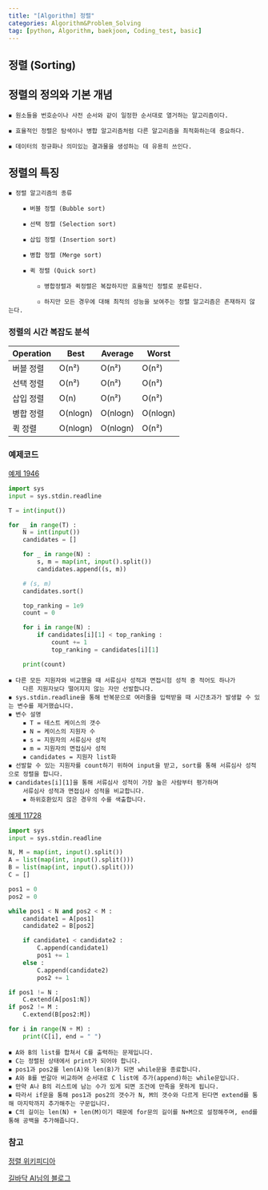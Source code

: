```yaml
---
title: "[Algorithm] 정렬" 
categories: Algorithm&Problem_Solving
tag: [python, Algorithm, baekjoon, Coding_test, basic]
---
```


## 정렬 (Sorting)

## 정렬의 정의와 기본 개념 

    ◾ 원소들을 번호순이나 사전 순서와 같이 일정한 순서대로 열거하는 알고리즘이다. 

    ◾ 효율적인 정렬은 탐색이나 병합 알고리즘처럼 다른 알고리즘을 최적화하는데 중요하다. 

    ◾ 데이터의 정규화나 의미있는 결과물을 생성하는 데 유용히 쓰인다. 

## 정렬의 특징 

    ◾ 정렬 알고리즘의 종류 

        ▪ 버블 정렬 (Bubble sort)

        ▪ 선택 정렬 (Selection sort)

        ▪ 삽입 정렬 (Insertion sort)

        ▪ 병합 정렬 (Merge sort)

        ▪ 퀵 정렬 (Quick sort)

            ▫ 병합정렬과 퀵정렬은 복잡하지만 효율적인 정렬로 분류된다. 

            ▫ 하지만 모든 경우에 대해 최적의 성능을 보여주는 정렬 알고리즘은 존재하지 않는다. 
    
### 정렬의 시간 복잡도 분석 

|Operation|Best|Average|Worst|
|-|-|-|-|
|버블 정렬|O(n²)|O(n²)|O(n²)|
|선택 정렬|O(n²)|O(n²)|O(n²)|
|삽입 정렬|O(n)|O(n²)|O(n²)|
|병합 정렬|O(nlogn)|O(nlogn)|O(nlogn)|
|퀵 정렬|O(nlogn)|O(nlogn)|O(n²)|

### 예제코드 

[예제 1946](https://www.acmicpc.net/problem/1946)

```python
import sys 
input = sys.stdin.readline 

T = int(input())

for _ in range(T) :
    N = int(input())
    candidates = []

    for _ in range(N) : 
        s, m = map(int, input().split())
        candidates.append((s, m))

    # (s, m)
    candidates.sort()

    top_ranking = 1e9
    count = 0

    for i in range(N) : 
        if candidates[i][1] < top_ranking : 
            count += 1
            top_ranking = candidates[i][1]

    print(count)
```

    ◾ 다른 모든 지원자와 비교했을 때 서류심사 성적과 면접시험 성적 중 적어도 하나가 
        다른 지원자보다 떨어지지 않는 자만 선발합니다. 
    ◾ sys.stdin.readline을 통해 반복문으로 여러줄을 입력받을 때 시간초과가 발생할 수 있는 변수를 제거했습니다. 
    ◾ 변수 설명
        ▪ T = 테스트 케이스의 갯수 
        ▪ N = 케이스의 지원자 수 
        ▪ s = 지원자의 서류심사 성적
        ▪ m = 지원자의 면접심사 성적
        ▪ candidates = 지원자 list화 
    ◾ 선발할 수 있는 지원자를 count하기 위하여 input을 받고, sort를 통해 서류심사 성적으로 정렬을 합니다. 
    ◾ candidates[i][1]을 통해 서류심사 성적이 가장 높은 사람부터 평가하며 
        서류심사 성적과 면접심사 성적을 비교합니다. 
        ▪ 하위호환있지 않은 경우의 수를 색출합니다. 

[예제 11728](https://www.acmicpc.net/problem/11728)

```python
import sys 
input = sys.stdin.readline 

N, M = map(int, input().split())
A = list(map(int, input().split()))
B = list(map(int, input().split()))
C = []

pos1 = 0
pos2 = 0

while pos1 < N and pos2 < M : 
    candidate1 = A[pos1]
    candidate2 = B[pos2]

    if candidate1 < candidate2 : 
        C.append(candidate1)
        pos1 += 1
    else : 
        C.append(candidate2)
        pos2 += 1

if pos1 != N : 
    C.extend(A[pos1:N])
if pos2 != M :
    C.extend(B[pos2:M])

for i in range(N + M) : 
    print(C[i], end = " ")
```

    ◾ A와 B의 list를 합쳐서 C를 출력하는 문제입니다. 
    ◾ C는 정렬된 상태에서 print가 되어야 합니다. 
    ◾ pos1과 pos2를 len(A)와 len(B)가 되면 while문을 종료합니다. 
    ◾ A와 B를 번갈아 비교하며 순서대로 C list에 추가(append)하는 while문입니다. 
    ◾ 만약 A나 B의 리스트에 남는 수가 있게 되면 조건에 만족을 못하게 됩니다. 
    ◾ 따라서 if문을 통해 pos1과 pos2의 갯수가 N, M의 갯수와 다르게 된다면 extend를 통해 마지막까지 추가해주는 구문입니다. 
    ◾ C의 길이는 len(N) + len(M)이기 때문에 for문의 길이를 N+M으로 설정해주며, end를 통해 공백을 추가해줍니다.

### 참고

[정렬 위키피디아](https://ko.wikipedia.org/wiki%EC%A0%95%EB%A0%AC_%EC%95%8C%EA%B3%A0%EB%A6%AC%EC%A6%98)

[길바닥 AI님의 블로그](https://gbdai.tistory.com/9)